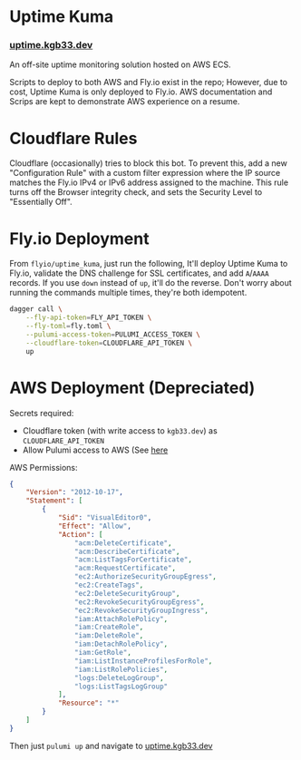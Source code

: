 # Uptime Kuma

### [uptime.kgb33.dev](https://uptime.kgb33.dev/status/all)

An off-site uptime monitoring solution hosted on AWS ECS.

Scripts to deploy to both AWS and Fly.io exist in the repo; However, due to cost,
Uptime Kuma is only deployed to Fly.io. AWS documentation and Scrips are kept to
demonstrate AWS experience on a resume.

# Cloudflare Rules

Cloudflare (occasionally) tries to block this bot. 
To prevent this, add a new "Configuration Rule" with a custom filter expression where 
the IP source matches the Fly.io IPv4 or IPv6 address assigned to the machine. This rule turns off the Browser integrity check, and sets the Security Level to "Essentially Off".


# Fly.io Deployment

From `flyio/uptime_kuma`, just run the following, It'll deploy Uptime Kuma to
Fly.io, validate the DNS challenge for SSL certificates, and add `A`/`AAAA`
records. If you use `down` instead of `up`, it'll do the reverse. Don't worry
about running the commands multiple times, they're both idempotent.

```bash
dagger call \
    --fly-api-token=FLY_API_TOKEN \
    --fly-toml=fly.toml \
    --pulumi-access-token=PULUMI_ACCESS_TOKEN \
    --cloudflare-token=CLOUDFLARE_API_TOKEN \
    up
```

# AWS Deployment (Depreciated)

Secrets required:
  - Cloudflare token (with write access to `kgb33.dev`) as `CLOUDFLARE_API_TOKEN`
  - Allow Pulumi access to AWS (See [here](https://www.pulumi.com/docs/clouds/aws/get-started/begin/#configure-pulumi-to-access-your-aws-account)

AWS Permissions:

```json
{
    "Version": "2012-10-17",
    "Statement": [
        {
            "Sid": "VisualEditor0",
            "Effect": "Allow",
            "Action": [
                "acm:DeleteCertificate",
                "acm:DescribeCertificate",
                "acm:ListTagsForCertificate",
                "acm:RequestCertificate",
                "ec2:AuthorizeSecurityGroupEgress",
                "ec2:CreateTags",
                "ec2:DeleteSecurityGroup",
                "ec2:RevokeSecurityGroupEgress",
                "ec2:RevokeSecurityGroupIngress",
                "iam:AttachRolePolicy",
                "iam:CreateRole",
                "iam:DeleteRole",
                "iam:DetachRolePolicy",
                "iam:GetRole",
                "iam:ListInstanceProfilesForRole",
                "iam:ListRolePolicies",
                "logs:DeleteLogGroup",
                "logs:ListTagsLogGroup"
            ],
            "Resource": "*"
        }
    ]
}
```

Then just `pulumi up` and navigate to [uptime.kgb33.dev](https://uptime.kgb33.dev)
